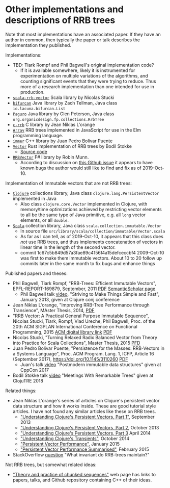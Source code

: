 # Other implementations and descriptions of RRB trees

Note that most implementations have an associated paper.  If they have
an author in common, then typically the paper or talk describes the
implementation they published.

Implementations:

* TBD: Tiark Rompf and Phil Bagwell's original implementation code?
  * If it is available somewhere, likely it is instrumented for
    experimentation on multiple variations of the algorithms, and
    counting significant events that they were trying to reduce.  Thus
    more of a research implementation than one intended for use in
    production.
* [`scala-rrb-vector`](https://github.com/nicolasstucki/scala-rrb-vector)
  Scala library by Nicolas Stucki
* [`bifurcan`](https://github.com/lacuna/bifurcan) Java library by
  Zach Tellman, Java class `io.lacuna.bifurcan.List`
* [`Paguro`](https://github.com/GlenKPeterson/Paguro) Java library by
  Glen Peterson, Java class `org.organicdesign.fp.collections.RrbTree`
* [`c-rrb`](https://github.com/hypirion/c-rrb) C library by Jean
  Niklas L'orange
* [`Array`](https://github.com/xash/Array) RRB trees implemented in
  JavaScript for use in the Elm programming language.
* [`immer`](https://sinusoid.es/immer) C++ library by Juan Pedro
  Bolivar Puente
* [`Vector`](https://docs.rs/im/12.3.3/im/vector/enum.Vector.html)
  Rust implementation of RRB trees by Bodil Stokke
  * [Source code](https://docs.rs/crate/im/12.3.3/source)
* [`RRBVector`](https://github.com/rmunn/FSharpx.Collections/blob/rrb-vector/src/FSharpx.Collections.Experimental/RRBVector.fs)
  F# library by Robin Munn.
  * According to discussion on [this Github
    issue](https://github.com/fsprojects/FSharpx.Collections/issues/72)
    it appears to have known bugs the author would still like to find
    and fix as of 2019-Oct-10.


Implementation of immutable vectors that are not RRB trees:

* [`Clojure`](https://github.com/clojure/clojure) collections library,
  Java class `clojure.lang.PersistentVector` implemented in Java
  * Also class `clojure.core.Vector` implemented in Clojure, with
    memory/time optimizations achieved by restricting vector elements
    to all be the same type of Java primitive, e.g. all `long` vector
    elements, or all `double`.
* [`Scala`](https://github.com/scala/scala) collection library, Java
  class `scala.collection.immutable.Vector`
  * In source file `src/library/scala/collection/immutable/Vector.scala`
  * As far as I can tell, as of 2019-Oct-10, it appears that this
    class does _not_ use RRB trees, and thus implements concatenation
    of vectors in linear time in the length of the second vector.
  * commit 1c67c5b849d57a3fae89c4156f4a15defceccbf4 2009-Oct-10 was
    first to make them immutable vectors.  About 10 to 20 follow up
    commits later in the same month to fix bugs and enhance things


Published papers and theses:

* Phil Bagwell, Tiark Rompf, "RRB-Trees: Efficient Immutable Vectors",
  EPFL-REPORT-169879, September, 2011
  [PDF](http://citeseerx.ist.psu.edu/viewdoc/download?doi=10.1.1.592.5377&rep=rep1&type=pdf)
  [SemanticScholar
  page](https://www.semanticscholar.org/paper/RRB-Trees-%3A-Efficient-Immutable-Vectors-Phil-Tiark-Bagwell-Rompf/30c8c562f6421ab6b00d0b7faebd897c407de69c)
  * Phil Bagwell talk
    [video](https://www.youtube.com/watch?v=K2NYwP90bNs), "Striving to
    Make Things Simple and Fast", January 2013, given at Clojure conj
    conference
* Jean Niklas L'orange, "Improving RRB-Tree Performance through
  Transience", MAster Thesis, 2014,
  [PDF](https://hypirion.com/thesis.pdf)
* "RRB Vector: A Practical General Purpose Immutable Sequence",
  Nicolas Stucki, Tiark, Rompf, Vlad Ureche, Phil Bagwell, Proc. of
  the 20th ACM SIGPLAN International Conference on Functional
  Programming, 2015 [ACM digital library
  link](http://dx.doi.org/10.1145/2784731.2784739)
  [PDF](https://github.com/nicolasstucki/scala-rrb-vector/blob/master/documents/RRB%20Vector%20-%20A%20Practical%20General%20Purpose%20Immutable%20Sequence.pdf)
* Nicolas Stucki, "Turning Relaxed Radix Balanced Vector from Theory
  into Practice for Scala Collections", Master Thesis, 2015
  [PFD](https://github.com/nicolasstucki/scala-rrb-vector/blob/master/documents/Master%20Thesis%20-%20Nicolas%20Stucki%20-%20Turning%20Relaxed%20Radix%20Balanced%20Vector%20from%20Theory%20into%20Practice%20for%20Scala%20Collections.pdf?raw=true)
* Juan Pedro Bolivar Puente, "Persistence for the Masses: RRB-Vectors
  in a Systems Language", Proc. ACM Program. Lang. 1, ICFP, Article 16
  (September 2017), https://doi.org/10.1145/3110260
  [PDF](https://public.sinusoid.es/misc/immer/immer-icfp17.pdf)
  * Juan's talk [video](https://www.youtube.com/watch?v=sPhpelUfu8Q)
    "Postmodern immutable data structures" given at CppCon 2017
* Bodil Stokke talk
  [video](https://www.youtube.com/watch?v=cUx2b_FO8EQ) "Meetings With
  Remarkable Trees" given at ClojuTRE 2018


Related things:

* Jean Niklas L'orange's series of articles on Clojure's persistent
  vector data structure and how it works inside.  These are good
  tutorial style articles.  I have not found any similar articles like
  these on RRB trees.
  * ["Understanding Clojure's Persistent Vectors, Part
    1"](https://hypirion.com/musings/understanding-persistent-vector-pt-1),
    September 2013
  * ["Understanding Clojure's Persistent Vectors, Part
    2](https://hypirion.com/musings/understanding-persistent-vector-pt-2),
    October 2013
  * ["Understanding Clojure's Persistent Vectors, Part
    3](https://hypirion.com/musings/understanding-persistent-vector-pt-3)
    April 2014
  * ["Understanding Clojure's
    Transients"](https://hypirion.com/musings/understanding-clojure-transients),
    October 2014
  * ["Persistent Vector
    Performance"](https://hypirion.com/musings/persistent-vector-performance),
    January 2015
  * ["Persistent Vector Performance
    Summarised"](https://hypirion.com/musings/persistent-vector-performance-summarised),
    February 2015
* StackOverflow
  [question](https://stackoverflow.com/questions/14007153/what-invariant-do-rrb-trees-maintain)
  "What invariant do RRB-trees maintain?"


Not RRB trees, but somewhat related ideas:

* ["Theory and practice of chunked
  sequences"](http://www.andrew.cmu.edu/user/mrainey//chunkedseq/chunkedseq.html)
  web page has links to papers, talks, and Github repository
  containing C++ of their ideas.
